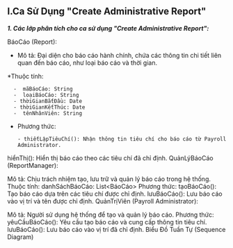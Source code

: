 ## I.Ca Sử Dụng "Create Administrative Report"
***1. Các lớp phân tích cho ca sử dụng "Create Administrative Report":***
  
BáoCáo (Report):

* Mô tả: Đại diện cho báo cáo hành chính, chứa các thông tin chi tiết liên quan đến báo cáo, như loại báo cáo và thời gian.
  
*Thuộc tính:

      -  mãBáoCáo: String
      -  loạiBáoCáo: String
      - thờiGianBắtĐầu: Date
      - thờiGianKếtThúc: Date
      -  tênNhânViên: String
      
* Phương thức:
  
      - thiếtLậpTiêuChí(): Nhận thông tin tiêu chí cho báo cáo từ Payroll Administrator.
hiểnThị(): Hiển thị báo cáo theo các tiêu chí đã chỉ định.
QuảnLýBáoCáo (ReportManager):

Mô tả: Chịu trách nhiệm tạo, lưu trữ và quản lý báo cáo trong hệ thống.
Thuộc tính:
danhSáchBáoCáo: List<BáoCáo>
Phương thức:
tạoBáoCáo(): Tạo báo cáo dựa trên các tiêu chí được chỉ định.
lưuBáoCáo(): Lưu báo cáo vào vị trí và tên được chỉ định.
QuảnTrịViên (Payroll Administrator):

Mô tả: Người sử dụng hệ thống để tạo và quản lý báo cáo.
Phương thức:
yêuCầuBáoCáo(): Yêu cầu tạo báo cáo và cung cấp thông tin tiêu chí.
lưuBáoCáo(): Lưu báo cáo vào vị trí đã chỉ định.
Biểu Đồ Tuần Tự (Sequence Diagram)
